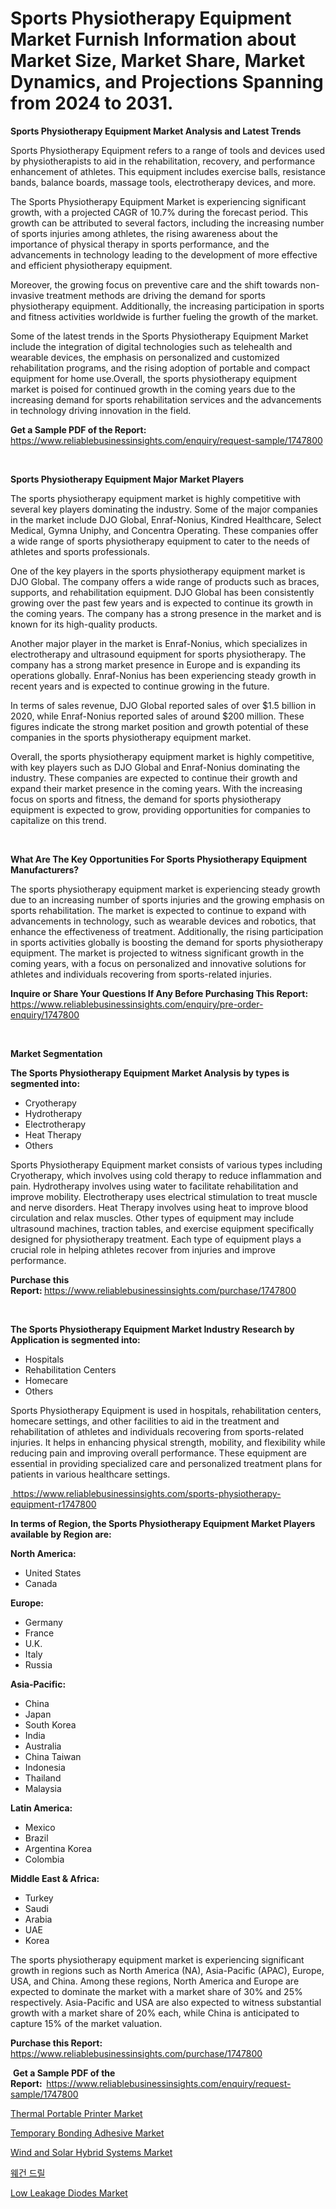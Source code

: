 <p><h1>Sports Physiotherapy Equipment Market Furnish Information about Market Size, Market Share, Market Dynamics, and Projections Spanning from 2024 to 2031.</h1></p><p><strong>Sports Physiotherapy Equipment Market Analysis and Latest Trends</strong></p>
<p><p>Sports Physiotherapy Equipment refers to a range of tools and devices used by physiotherapists to aid in the rehabilitation, recovery, and performance enhancement of athletes. This equipment includes exercise balls, resistance bands, balance boards, massage tools, electrotherapy devices, and more.</p><p>The Sports Physiotherapy Equipment Market is experiencing significant growth, with a projected CAGR of 10.7% during the forecast period. This growth can be attributed to several factors, including the increasing number of sports injuries among athletes, the rising awareness about the importance of physical therapy in sports performance, and the advancements in technology leading to the development of more effective and efficient physiotherapy equipment.</p><p>Moreover, the growing focus on preventive care and the shift towards non-invasive treatment methods are driving the demand for sports physiotherapy equipment. Additionally, the increasing participation in sports and fitness activities worldwide is further fueling the growth of the market.</p><p>Some of the latest trends in the Sports Physiotherapy Equipment Market include the integration of digital technologies such as telehealth and wearable devices, the emphasis on personalized and customized rehabilitation programs, and the rising adoption of portable and compact equipment for home use.Overall, the sports physiotherapy equipment market is poised for continued growth in the coming years due to the increasing demand for sports rehabilitation services and the advancements in technology driving innovation in the field.</p></p>
<p><strong>Get a Sample PDF of the Report:&nbsp;</strong> <a href="https://www.reliablebusinessinsights.com/enquiry/request-sample/1747800">https://www.reliablebusinessinsights.com/enquiry/request-sample/1747800</a></p>
<p>&nbsp;</p>
<p><strong>Sports Physiotherapy Equipment Major Market Players</strong></p>
<p><p>The sports physiotherapy equipment market is highly competitive with several key players dominating the industry. Some of the major companies in the market include DJO Global, Enraf-Nonius, Kindred Healthcare, Select Medical, Gymna Uniphy, and Concentra Operating. These companies offer a wide range of sports physiotherapy equipment to cater to the needs of athletes and sports professionals.</p><p>One of the key players in the sports physiotherapy equipment market is DJO Global. The company offers a wide range of products such as braces, supports, and rehabilitation equipment. DJO Global has been consistently growing over the past few years and is expected to continue its growth in the coming years. The company has a strong presence in the market and is known for its high-quality products.</p><p>Another major player in the market is Enraf-Nonius, which specializes in electrotherapy and ultrasound equipment for sports physiotherapy. The company has a strong market presence in Europe and is expanding its operations globally. Enraf-Nonius has been experiencing steady growth in recent years and is expected to continue growing in the future.</p><p>In terms of sales revenue, DJO Global reported sales of over $1.5 billion in 2020, while Enraf-Nonius reported sales of around $200 million. These figures indicate the strong market position and growth potential of these companies in the sports physiotherapy equipment market.</p><p>Overall, the sports physiotherapy equipment market is highly competitive, with key players such as DJO Global and Enraf-Nonius dominating the industry. These companies are expected to continue their growth and expand their market presence in the coming years. With the increasing focus on sports and fitness, the demand for sports physiotherapy equipment is expected to grow, providing opportunities for companies to capitalize on this trend.</p></p>
<p>&nbsp;</p>
<p><strong>What Are The Key Opportunities For Sports Physiotherapy Equipment Manufacturers?</strong></p>
<p><p>The sports physiotherapy equipment market is experiencing steady growth due to an increasing number of sports injuries and the growing emphasis on sports rehabilitation. The market is expected to continue to expand with advancements in technology, such as wearable devices and robotics, that enhance the effectiveness of treatment. Additionally, the rising participation in sports activities globally is boosting the demand for sports physiotherapy equipment. The market is projected to witness significant growth in the coming years, with a focus on personalized and innovative solutions for athletes and individuals recovering from sports-related injuries.</p></p>
<p><strong>Inquire or Share Your Questions If Any Before Purchasing This Report:</strong> <a href="https://www.reliablebusinessinsights.com/enquiry/pre-order-enquiry/1747800">https://www.reliablebusinessinsights.com/enquiry/pre-order-enquiry/1747800</a></p>
<p>&nbsp;</p>
<p><strong>Market Segmentation</strong></p>
<p><strong>The Sports Physiotherapy Equipment Market Analysis by types is segmented into:</strong></p>
<p><ul><li>Cryotherapy</li><li>Hydrotherapy</li><li>Electrotherapy</li><li>Heat Therapy</li><li>Others</li></ul></p>
<p><p>Sports Physiotherapy Equipment market consists of various types including Cryotherapy, which involves using cold therapy to reduce inflammation and pain. Hydrotherapy involves using water to facilitate rehabilitation and improve mobility. Electrotherapy uses electrical stimulation to treat muscle and nerve disorders. Heat Therapy involves using heat to improve blood circulation and relax muscles. Other types of equipment may include ultrasound machines, traction tables, and exercise equipment specifically designed for physiotherapy treatment. Each type of equipment plays a crucial role in helping athletes recover from injuries and improve performance.</p></p>
<p><strong>Purchase this Report:&nbsp;</strong><a href="https://www.reliablebusinessinsights.com/purchase/1747800">https://www.reliablebusinessinsights.com/purchase/1747800</a></p>
<p>&nbsp;</p>
<p><strong>The Sports Physiotherapy Equipment Market Industry Research by Application is segmented into:</strong></p>
<p><ul><li>Hospitals</li><li>Rehabilitation Centers</li><li>Homecare</li><li>Others</li></ul></p>
<p><p>Sports Physiotherapy Equipment is used in hospitals, rehabilitation centers, homecare settings, and other facilities to aid in the treatment and rehabilitation of athletes and individuals recovering from sports-related injuries. It helps in enhancing physical strength, mobility, and flexibility while reducing pain and improving overall performance. These equipment are essential in providing specialized care and personalized treatment plans for patients in various healthcare settings.</p></p>
<p><a href="https://www.reliablebusinessinsights.com/sports-physiotherapy-equipment-r1747800">&nbsp;https://www.reliablebusinessinsights.com/sports-physiotherapy-equipment-r1747800</a></p>
<p><strong>In terms of Region, the Sports Physiotherapy Equipment Market Players available by Region are:</strong></p>
<p>
    <p> <strong> North America: </strong>
        <ul>
            <li>United States</li>
            <li>Canada</li>
        </ul>
        </p> 
    <p> <strong> Europe: </strong>
        <ul>
            <li>Germany</li>
            <li>France</li>
            <li>U.K.</li>
            <li>Italy</li>
            <li>Russia</li>
        </ul>
        </p> 
    <p> <strong> Asia-Pacific: </strong>
        <ul>
            <li>China</li>
            <li>Japan</li>
            <li>South Korea</li>
            <li>India</li>
            <li>Australia</li>
            <li>China Taiwan</li>
            <li>Indonesia</li>
            <li>Thailand</li>
            <li>Malaysia</li>
        </ul>
        </p> 
    <p> <strong> Latin America: </strong>
        <ul>
            <li>Mexico</li>
            <li>Brazil</li>
            <li>Argentina Korea</li>
            <li>Colombia</li>
        </ul>
        </p> 
    <p> <strong> Middle East & Africa: </strong>
        <ul>
            <li>Turkey</li>
            <li>Saudi</li>
            <li>Arabia</li>
            <li>UAE</li>
            <li>Korea</li>
        </ul>
    </p>
    </p>
<p><p>The sports physiotherapy equipment market is experiencing significant growth in regions such as North America (NA), Asia-Pacific (APAC), Europe, USA, and China. Among these regions, North America and Europe are expected to dominate the market with a market share of 30% and 25% respectively. Asia-Pacific and USA are also expected to witness substantial growth with a market share of 20% each, while China is anticipated to capture 15% of the market valuation.</p></p>
<p><strong>Purchase this Report: </strong><a href="https://www.reliablebusinessinsights.com/purchase/1747800">https://www.reliablebusinessinsights.com/purchase/1747800</a></p>
<p>&nbsp;<strong>Get a Sample PDF of the Report:&nbsp;&nbsp;</strong><a href="https://www.reliablebusinessinsights.com/enquiry/request-sample/1747800">https://www.reliablebusinessinsights.com/enquiry/request-sample/1747800</a></p>
<p><strong></strong></p>
<p><p><a href="https://medium.com/@go-emi/thermal-portable-printer-market-a-global-and-regional-analysis-focus-on-region-country-level-4f972cfab269">Thermal Portable Printer Market</a></p><p><a href="https://medium.com/@harleywyman28/temporary-bonding-adhesive-market-a-global-and-regional-analysis-focus-on-end-user-product-and-f4c36d1fb41b">Temporary Bonding Adhesive Market</a></p><p><a href="https://medium.com/@earlecmcneil/wind-and-solar-hybrid-systems-market-size-market-segmentation-market-trends-and-growth-analysis-5001d0fb38ec">Wind and Solar Hybrid Systems Market</a></p><p><a href="https://github.com/laholand/Market-Research-Report-List-5/blob/main/421548275004.md">웨건 드릴</a></p><p><a href="https://medium.com/@veroniceroa846/global-low-leakage-diodes-market-by-product-type-by-application-by-region-and-companies-eedb28a577f4">Low Leakage Diodes Market</a></p></p>